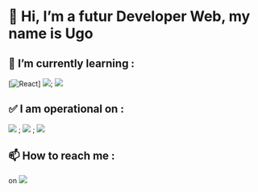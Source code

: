 # 👋 Hi, I’m a futur Developer Web, my name is **Ugo** 

## 🌱 I’m currently learning : 
[![React]({https://img.shields.io/badge/React-20232A?style=for-the-badge&logo=react&logoColor=61DAFB})]
<img src="{https://img.shields.io/badge/React-20232A?style=for-the-badge&logo=react&logoColor=61DAFB}" />; <img src="{https://img.shields.io/badge/Vue.js-35495E?style=for-the-badge&logo=vuedotjs&logoColor=4FC08D}" />
## ✅ I am operational on : 
<img src="{https://img.shields.io/badge/HTML5-E34F26?style=for-the-badge&logo=html5&logoColor=white}" /> ; <img src="{https://img.shields.io/badge/CSS3-1572B6?style=for-the-badge&logo=css3&logoColor=white}" /> ; <img src="{https://img.shields.io/badge/JavaScript-323330?style=for-the-badge&logo=javascript&logoColor=F7DF1E}" />
  
## 📫 How to reach me :
on <img src="{-https://img.shields.io/badge/Discord-5865F2?style=for-the-badge&logo=discord&logoColor=white}" />

<!---
Ugz31/Ugz31 is a ✨ special ✨ repository because its `README.md` (this file) appears on your GitHub profile.
You can click the Preview link to take a look at your changes.
--->
